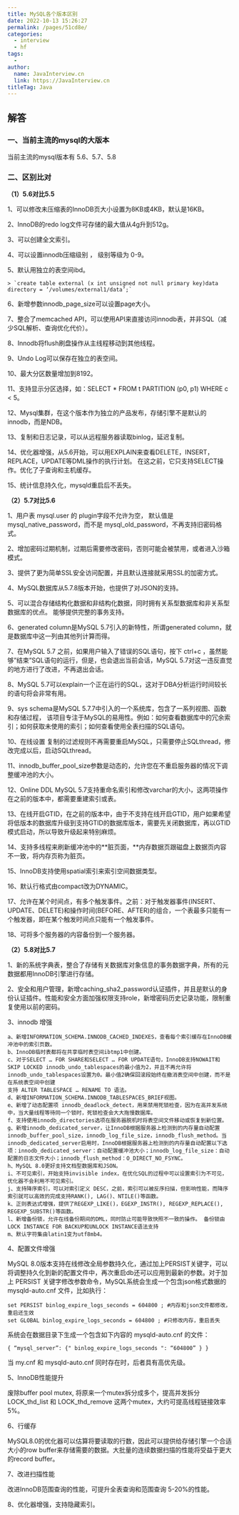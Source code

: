 ```yaml
---
title: MySQL各个版本区别
date: 2022-10-13 15:26:27
permalink: /pages/51cd8e/
categories:
  - interview
  - hf
tags:
  - 
author: 
  name: JavaInterview.cn
  link: https://JavaInterview.cn
titleTag: Java
---
```


## 解答

### 一、当前主流的mysql的大版本

当前主流的mysql版本有 5.6、5.7、5.8

### 二、区别比对

**（1）5.6对比5.5**

1、可以修改未压缩表的InnoDB页大小设置为8KB或4KB，默认是16KB。

2、InnoDB的redo log文件可存储的最大值从4g升到512g。

3、可以创建全文索引。

4、可以设置innodb压缩级别 ， 级别等级为 0-9。

5、默认用独立的表空间ibd。

    > `create table external (x int unsigned not null primary key)data directory = ‘/volumes/external1/data’;`
    
6、新增参数innodb_page_size可以设置page大小。

7、整合了memcached API，可以使用API来直接访问innodb表，并非SQL（减少SQL解析、查询优化代价）。

8、Innodb将flush刷盘操作从主线程移动到其他线程。

9、Undo Log可以保存在独立的表空间。

10、最大分区数量增加到8192。

11、支持显示分区选择，如：SELECT * FROM t PARTITION (p0, p1) WHERE c < 5。

12、Mysql集群，在这个版本作为独立的产品发布，存储引擎不是默认的innodb，而是NDB。

13、复制和日志记录，可以从远程服务器读取binlog，延迟复制。

14、优化器增强，从5.6开始，可以用EXPLAIN来查看DELETE，INSERT，REPLACE，UPDATE等DML操作的执行计划。 在这之前，它只支持SELECT操作。优化了子查询和主机缓存。

15、统计信息持久化，mysqld重启后不丢失。

**（2）5.7对比5.6**

1、用户表 mysql.user 的 plugin字段不允许为空， 默认值是 mysql_native_password，而不是 mysql_old_password，不再支持旧密码格式。

2、增加密码过期机制，过期后需要修改密码，否则可能会被禁用，或者进入沙箱模式。

3、提供了更为简单SSL安全访问配置，并且默认连接就采用SSL的加密方式。

4、MySQL数据库从5.7.8版本开始，也提供了对JSON的支持。

5、可以混合存储结构化数据和非结构化数据，同时拥有关系型数据库和非关系型数据库的优点。
能够提供完整的事务支持。

6、generated column是MySQL 5.7引入的新特性，所谓generated column，就是数据库中这一列由其他列计算而得。

7、在MySQL 5.7 之前，如果用户输入了错误的SQL语句，按下 ctrl+c ，虽然能够”结束”SQL语句的运行，但是，也会退出当前会话，MySQL 5.7对这一违反直觉的地方进行了改进，不再退出会话。

8、MySQL 5.7可以explain一个正在运行的SQL，这对于DBA分析运行时间较长的语句将会非常有用。

9、sys schema是MySQL 5.7.7中引入的一个系统库，包含了一系列视图、函数和存储过程， 该项目专注于MySQL的易用性。例如：如何查看数据库中的冗余索引；如何获取未使用的索引；如何查看使用全表扫描的SQL语句。

10、在线设置 复制的过滤规则不再需要重启MySQL，只需要停止SQLthread，修改完成以后，启动SQLthread。

11、innodb_buffer_pool_size参数是动态的，允许您在不重启服务器的情况下调整缓冲池的大小。

12、Online DDL MySQL 5.7支持重命名索引和修改varchar的大小，这两项操作在之前的版本中，都需要重建索引或表。

13、在线开启GTID，在之前的版本中，由于不支持在线开启GTID，用户如果希望将低版本的数据库升级到支持GTID的数据库版本，需要先关闭数据库，再以GTID模式启动，所以导致升级起来特别麻烦。

14、支持多线程来刷新缓冲池中的**脏页面，**内存数据页跟磁盘上数据页内容不一致，将内存页称为脏页。

15、InnoDB支持使用spatial索引来索引空间数据类型。

16、默认行格式由compact改为DYNAMIC。

17、允许在某个时间点，有多个触发事件。之前：对于触发器事件(INSERT、UPDATE、DELETE)和操作时间(BEFORE、AFTER)的组合，一个表最多只能有一个触发器，即在某个触发时间点只能有一个触发事件。

18、可将多个服务器的内容备份到一个服务器。

**（2）5.8对比5.7**

1、新的系统字典表，整合了存储有关数据库对象信息的事务数据字典，所有的元数据都用InnoDB引擎进行存储。

2、安全和用户管理，新增caching_sha2_password认证插件，并且是默认的身份认证插件。性能和安全方面加强权限支持role，新增密码历史记录功能，限制重复使用以前的密码。

3、innodb 增强

    a、新增INFORMATION_SCHEMA.INNODB_CACHED_INDEXES，查看每个索引缓存在InnoDB缓冲池中的索引页数。
    b、InnoDB临时表都将在共享临时表空间ibtmp1中创建。
    c、对于SELECT … FOR SHARE和SELECT … FOR UPDATE语句，InnoDB支持NOWAIT和SKIP LOCKED innodb_undo_tablespaces的最小值为2，并且不再允许将innodb_undo_tablespaces设置为0。最小值2确保回滚段始终在撤消表空间中创建，而不是在系统表空间中创建
    支持 ALTER TABLESPACE … RENAME TO 语法。
    d、新增INFORMATION_SCHEMA.INNODB_TABLESPACES_BRIEF视图。
    e、新增了动态配置项 innodb_deadlock_detect，用来禁用死锁检查，因为在高并发系统中，当大量线程等待同一个锁时，死锁检查会大大拖慢数据库。
    f、支持使用innodb_directories选项在服务器脱机时将表空间文件移动或恢复到新位置。
    g、新增innodb_dedicated_server，让InnoDB根据服务器上检测到的内存量自动配置innodb_buffer_pool_size，innodb_log_file_size，innodb_flush_method。当innodb_dedicated_server启用时，InnoDB根据服务器上检测到的内存量自动配置以下选项：innodb_dedicated_server：自动配置缓冲池大小；innodb_log_file_size：自动配置的日志文件大小；innodb_flush_method：O_DIRECT_NO_FSYNC。
    h、MySQL 8.0更好支持文档型数据库和JSON。
    i、不可见索引，开始支持invisible index，在优化SQL的过程中可以设置索引为不可见，优化器不会利用不可见索引。
    j、支持降序索引，可以对索引定义 DESC，之前，索引可以被反序扫描，但影响性能，而降序索引就可以高效的完成支持RANK(), LAG()、NTILE()等函数。
    k、正则表达式增强，提供了REGEXP_LIKE()，EGEXP_INSTR(), REGEXP_REPLACE(), REGEXP_SUBSTR()等函数。
    l、新增备份锁，允许在线备份期间的DML，同时防止可能导致快照不一致的操作。 备份锁由LOCK INSTANCE FOR BACKUP和UNLOCK INSTANCE语法支持
    m、默认字符集由latin1变为utf8mb4。

4、配置文件增强

MySQL 8.0版本支持在线修改全局参数持久化，通过加上PERSIST关键字，可以将调整持久化到新的配置文件中，再次重启db还可以应用到最新的参数。对于加上 PERSIST 关键字修改参数命令，MySQL系统会生成一个包含json格式数据的 mysqld-auto.cnf 文件，比如执行：

    set PERSIST binlog_expire_logs_seconds = 604800 ; #内存和json文件都修改，重启还生效
    set GLOBAL binlog_expire_logs_seconds = 604800 ; #只修改内存，重启丢失
系统会在数据目录下生成一个包含如下内容的 mysqld-auto.cnf 的文件：

    { “mysql_server”: {" binlog_expire_logs_seconds ": “604800” } }
当 my.cnf 和 mysqld-auto.cnf 同时存在时，后者具有高优先级。

5、InnoDB性能提升

废除buffer pool mutex, 将原来一个mutex拆分成多个，提高并发拆分LOCK_thd_list 和 LOCK_thd_remove 这两个mutex，大约可提高线程链接效率5%。

6、行缓存

MySQL8.0的优化器可以估算将要读取的行数，因此可以提供给存储引擎一个合适大小的row buffer来存储需要的数据。大批量的连续数据扫描的性能将受益于更大的record buffer。

7、改进扫描性能

改进InnoDB范围查询的性能，可提升全表查询和范围查询 5-20%的性能。

8、优化器增强，支持隐藏索引。


